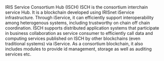 IRIS Service Consortium Hub (ISCH)
ISCH is the consortium interchain service Hub. It is a blockchain developed using IRISnet iService infrastructure. Through iService, it can efficiently support interoperability among heterogenous systems, including trustworthy on chain off chain coordination. ISCH supports distributed application systems that participate in business collaboration as service consumer to efficiently call data and computing services published on ISCH by other blockchains (even traditional systems) via iService. As a consortium blockchain, it also includes modules to provide id management, storage as well as auditing services etc. 
